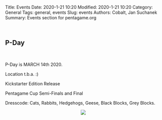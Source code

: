 Title: Events
Date: 2020-1-21 10:20
Modified: 2020-1-21 10:20
Category: General
Tags: general, events
Slug: events
Authors: Cobalt, Jan Suchanek
Summary: Events section for pentagame.org

<br>

## <div class="glow">P-Day </div>

<br>

P-Day is MARCH 14th 2020.

Location t.b.a. :)

Kickstarter Edition Release

Pentagame Cup Semi-Finals and Final

Dresscode: Cats, Rabbits, Hedgehogs, Geese, Black Blocks, Grey Blocks.


<center>
  <img src="http://pentagame.org/images/Pentagame-Thursday.png" class="img-fluid" />
</center>
